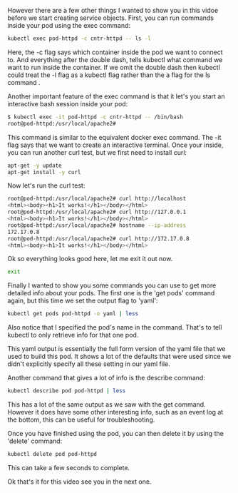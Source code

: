 
However there are a few other things I wanted to show you in this vidoe before we start creating service objects. First, you can run commands inside your pod using the exec command:

```bash
kubectl exec pod-httpd -c cntr-httpd -- ls -l
```

Here, the -c flag says which container inside the pod we want to connect to. And everything after the double dash, tells kubectl what command we want to run inside the container. If we omit the double dash then kubectl could treat the -l flag as a kubectl flag rather than the a flag for the ls command .

Another important feature of the exec command is that it let's you start an interactive bash session inside your pod:


```bash
$ kubectl exec -it pod-httpd -c cntr-httpd -- /bin/bash
root@pod-httpd:/usr/local/apache2#
```

This command is similar to the equivalent docker exec command. The -it flag says that we want to create an interactive terminal. Once your inside, you can run another curl test, but we first need to install curl:


```bash
apt-get -y update
apt-get install -y curl
```

Now let's run the curl test:

```bash
root@pod-httpd:/usr/local/apache2# curl http://localhost
<html><body><h1>It works!</h1></body></html>
root@pod-httpd:/usr/local/apache2# curl http://127.0.0.1
<html><body><h1>It works!</h1></body></html>
root@pod-httpd:/usr/local/apache2# hostname --ip-address
172.17.0.8
root@pod-httpd:/usr/local/apache2# curl http://172.17.0.8
<html><body><h1>It works!</h1></body></html>
```

Ok so everything looks good here, let me exit it out now.

```bash
exit
```


Finally I wanted to show you some commands you can use to get more detailed info about your pods. The first one is the 'get pods' command again, but this time we set the output flag to 'yaml':


```bash
kubectl get pods pod-httpd -o yaml | less
```

Also notice that I specified the pod's name in the command. That's to tell kubectl to only retrieve info for that one pod.


This yaml output is essentially the full form version of the yaml file that we used to build this pod. It shows a lot of the defaults that were used since we didn't explicitly specify all these setting in our yaml file.

Another command that gives a lot of info is the describe command:

```bash
kubectl describe pod pod-httpd | less
```

This has a lot of the same output as we saw with the get command. However it does have some other interesting info, such as an event log at the bottom, this can be useful for troubleshooting.

Once you have finished using the pod, you can then delete it by using the 'delete' command:

```bash
kubectl delete pod pod-httpd
```

This can take a few seconds to complete.


Ok that's it for this video see you in the next one.
